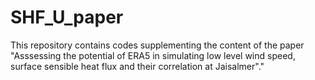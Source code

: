 # SHF_U_paper
This repository contains codes supplementing the content of the paper "Asssessing the potential of ERA5 in simulating low level wind speed, surface sensible heat flux and their correlation at Jaisalmer"."
